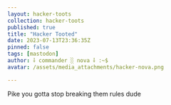 ```yaml
---
layout: hacker-toots
collection: hacker-toots
published: true
title: "Hacker Tooted"
date: 2023-07-13T23:36:35Z
pinned: false
tags: [mastodon]
author: ⸸ commander ░ nova ⸸ :~$
avatar: /assets/media_attachments/hacker-nova.png

---
```


<p>Pike you gotta stop breaking them rules dude</p>


